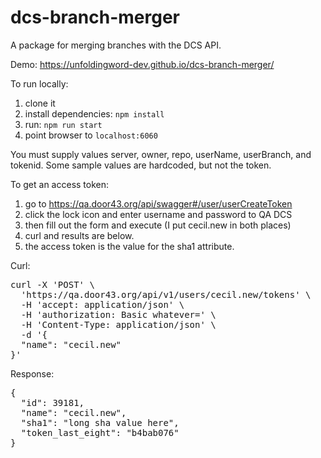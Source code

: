 # dcs-branch-merger
A package for merging branches with the DCS API.


Demo: https://unfoldingword-dev.github.io/dcs-branch-merger/

To run locally:

1. clone it
2. install dependencies: `npm install`
3. run: `npm run start`
4. point browser to `localhost:6060`


You must supply values server, owner, repo, userName, userBranch, and tokenid.
Some sample values are hardcoded, but not the token.

To get an access token:

1. go to https://qa.door43.org/api/swagger#/user/userCreateToken
2. click the lock icon and enter username and password to QA DCS
3. then fill out the form and execute (I put cecil.new in both places)
4. curl and results are below.
5. the access token is the value for the sha1 attribute.

Curl:
<pre>
curl -X 'POST' \
  'https://qa.door43.org/api/v1/users/cecil.new/tokens' \
  -H 'accept: application/json' \
  -H 'authorization: Basic whatever=' \
  -H 'Content-Type: application/json' \
  -d '{
  "name": "cecil.new"
}'
</pre>

Response:
<pre>
{
  "id": 39181,
  "name": "cecil.new",
  "sha1": "long sha value here",
  "token_last_eight": "b4bab076"
}
</pre>
